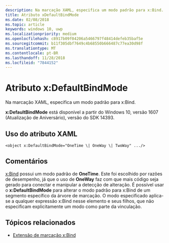 ```yaml
---
description: Na marcação XAML, especifica um modo padrão para x:Bind.
title: Atributo xDefaultBindMode
ms.date: 02/08/2018
ms.topic: article
keywords: windows 10, uwp
ms.localizationpriority: medium
ms.openlocfilehash: c8917b09f04206a5466797f48414defeb35baf5e
ms.sourcegitcommit: b11f305dbf7649c4b68550b666487c77ea30d98f
ms.translationtype: MT
ms.contentlocale: pt-BR
ms.lasthandoff: 11/28/2018
ms.locfileid: "7844152"
---
```

# <a name="xdefaultbindmode-attribute"></a>Atributo x:DefaultBindMode

Na marcação XAML, especifica um modo padrão para x:Bind.

**x:DefaultBindMode** está disponível a partir do Windows 10, versão 1607 (Atualização de Aniversário), versão do SDK 14393.

## <a name="xaml-attribute-usage"></a>Uso do atributo XAML

``` syntax
<object x:DefaultBindMode="OneTime \| OneWay \| TwoWay" .../>
```

## <a name="remarks"></a>Comentários

[x:Bind](x-bind-markup-extension.md) possui um modo padrão de **OneTime**. Este foi escolhido por razões de desempenho, já que o uso de **OneWay** faz com que mais código seja gerado para conectar e manipular a detecção de alteração. É possível usar o **x:DefaultBindMode** para alterar o modo padrão para x:Bind de um segmento específico da árvore de marcação. O modo especificado aplica-se a qualquer expressão x:Bind nesse elemento e seus filhos, que não especificam explicitamente um modo como parte da vinculação.

## <a name="related-topics"></a>Tópicos relacionados

* [Extensão de marcação x:Bind](x-bind-markup-extension.md)

